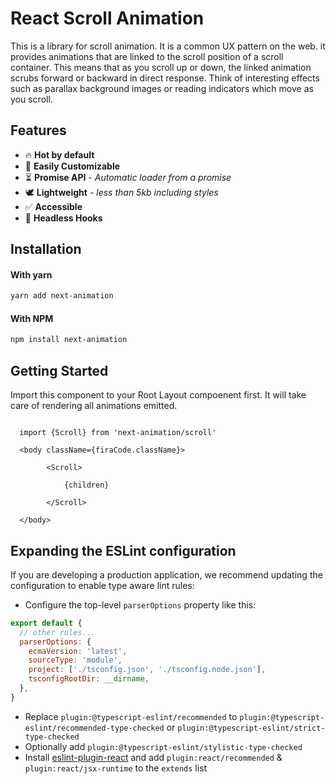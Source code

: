 # React Scroll Animation

This is a library for scroll animation.
It is a common UX pattern on the web. it provides animations that are linked to the scroll position of a scroll container. This means that as you scroll up or down, the linked animation scrubs forward or backward in direct response. Think of interesting effects such as parallax background images or reading indicators which move as you scroll. 

## Features

- 🔥 **Hot by default**
- 🔩 **Easily Customizable**
- ⏳ **Promise API** - _Automatic loader from a promise_
- 🕊 **Lightweight** - _less than 5kb including styles_
- ✅ **Accessible**
- 🤯 **Headless Hooks** 

## Installation

#### With yarn

```sh
yarn add next-animation
```

#### With NPM

```sh
npm install next-animation
```

## Getting Started

Import this component to your Root Layout compoenent first. It will take care of rendering all animations emitted.

```tsx

  import {Scroll} from 'next-animation/scroll'

  <body className={firaCode.className}>

        <Scroll>
        
            {children}

        </Scroll>
        
  </body>

```


## Expanding the ESLint configuration

If you are developing a production application, we recommend updating the configuration to enable type aware lint rules:

- Configure the top-level `parserOptions` property like this:

```js
export default {
  // other rules...
  parserOptions: {
    ecmaVersion: 'latest',
    sourceType: 'module',
    project: ['./tsconfig.json', './tsconfig.node.json'],
    tsconfigRootDir: __dirname,
  },
}
```

- Replace `plugin:@typescript-eslint/recommended` to `plugin:@typescript-eslint/recommended-type-checked` or `plugin:@typescript-eslint/strict-type-checked`
- Optionally add `plugin:@typescript-eslint/stylistic-type-checked`
- Install [eslint-plugin-react](https://github.com/jsx-eslint/eslint-plugin-react) and add `plugin:react/recommended` & `plugin:react/jsx-runtime` to the `extends` list
